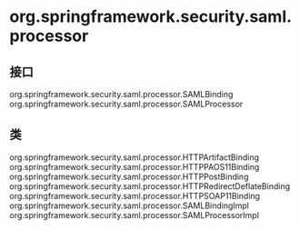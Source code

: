 # org.springframework.security.saml.processor

## 接口

org.springframework.security.saml.processor.SAMLBinding
org.springframework.security.saml.processor.SAMLProcessor

## 类

org.springframework.security.saml.processor.HTTPArtifactBinding
org.springframework.security.saml.processor.HTTPPAOS11Binding
org.springframework.security.saml.processor.HTTPPostBinding
org.springframework.security.saml.processor.HTTPRedirectDeflateBinding
org.springframework.security.saml.processor.HTTPSOAP11Binding
org.springframework.security.saml.processor.SAMLBindingImpl
org.springframework.security.saml.processor.SAMLProcessorImpl




